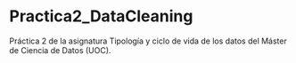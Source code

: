 # Practica2_DataCleaning
Práctica 2 de la asignatura Tipología y ciclo de vida de los datos del Máster de Ciencia de Datos (UOC). 
